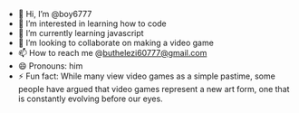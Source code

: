 - 👋 Hi, I’m @boy6777
- 👀 I’m interested in learning how to code
- 🌱 I’m currently learning javascript
- 💞️ I’m looking to collaborate on making a video game
- 📫 How to reach me @buthelezi60777@gmail.com
- 😄 Pronouns: him
- ⚡ Fun fact: While many view video games as a simple pastime, some people have argued that video games represent a new art form, one that is constantly evolving before our eyes.
 

<!---
boy6777/boy6777 is a ✨ special ✨ repository because its `README.md` (this file) appears on your GitHub profile.
You can click the Preview link to take a look at your changes.
--->
